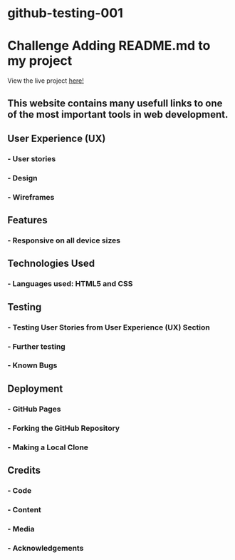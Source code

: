 # github-testing-001

# Challenge Adding README.md to my project

View the live project [here!](https://raphamsa.github.io/github-testing-001/)

## This website contains many usefull links to one of the most important tools in web development.

## User Experience (UX)
### - User stories
### - Design
### - Wireframes

## Features
### - Responsive on all device sizes

## Technologies Used
### - Languages used: HTML5 and CSS

## Testing
### - Testing User Stories from User Experience (UX) Section
### - Further testing
### - Known Bugs

## Deployment
### - GitHub Pages
### - Forking the GitHub Repository
### - Making a Local Clone

## Credits
### - Code
### - Content
### - Media 
### - Acknowledgements
